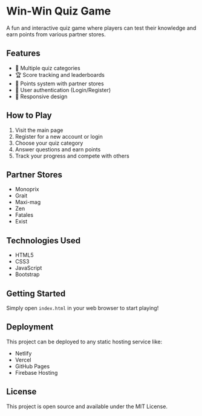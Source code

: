 # Win-Win Quiz Game

A fun and interactive quiz game where players can test their knowledge and earn points from various partner stores.

## Features

- 🎯 Multiple quiz categories
- 🏆 Score tracking and leaderboards
- 🎁 Points system with partner stores
- 🔐 User authentication (Login/Register)
- 📱 Responsive design

## How to Play

1. Visit the main page
2. Register for a new account or login
3. Choose your quiz category
4. Answer questions and earn points
5. Track your progress and compete with others

## Partner Stores

- Monoprix
- Grait
- Maxi-mag
- Zen
- Fatales
- Exist

## Technologies Used

- HTML5
- CSS3
- JavaScript
- Bootstrap

## Getting Started

Simply open `index.html` in your web browser to start playing!

## Deployment

This project can be deployed to any static hosting service like:
- Netlify
- Vercel
- GitHub Pages
- Firebase Hosting

## License

This project is open source and available under the MIT License.
